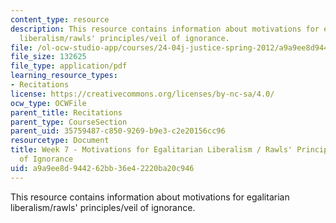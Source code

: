 ```yaml
---
content_type: resource
description: This resource contains information about motivations for egalitarian
  liberalism/rawls' principles/veil of ignorance.
file: /ol-ocw-studio-app/courses/24-04j-justice-spring-2012/a9a9ee8d944262bb36e42220ba20c946_MIT24_04JS12_Week7.pdf
file_size: 132625
file_type: application/pdf
learning_resource_types:
- Recitations
license: https://creativecommons.org/licenses/by-nc-sa/4.0/
ocw_type: OCWFile
parent_title: Recitations
parent_type: CourseSection
parent_uid: 35759487-c850-9269-b9e3-c2e20156cc96
resourcetype: Document
title: Week 7 - Motivations for Egalitarian Liberalism / Rawls' Principles / Veil
  of Ignorance
uid: a9a9ee8d-9442-62bb-36e4-2220ba20c946
---
```

This resource contains information about motivations for egalitarian liberalism/rawls' principles/veil of ignorance.